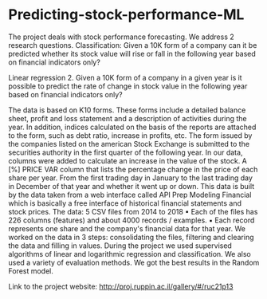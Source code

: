 # Predicting-stock-performance-ML
The project deals with stock performance forecasting.
We address 2 research questions.
Classification:
Given a 10K form of a company can it be predicted whether its stock value will rise or fall 
in the following year based on financial indicators only?

Linear regression
2. Given a 10K form of a company in a given year is it possible to predict the rate of change in stock value 
in the following year based on financial indicators only?

The data is based on K10 forms. These forms include a detailed balance sheet, profit and loss statement
and a description of activities during the year. 
In addition, indices calculated on the basis of the reports are attached to the form, such as debt ratio, increase in profits, etc.
The form issued by the companies listed on the american Stock Exchange is submitted to the securities authority in the first quarter of the following year. 
In our data, columns were added to calculate an increase in the value of the stock. A [%] PRICE VAR column that lists the percentage change in the price 
of each share per year. From the first trading day in January to the last trading day in December of that year and whether it went up or down. 
This data is built by the data taken from a web interface called API Prep Modeling Financial which is basically a free interface of historical financial statements 
and stock prices.
The data: 5 CSV files from 2014 to 2018
▪ Each of the files has 226 columns (features) and about 4000 records / examples.
▪ Each record represents one share and the company's financial data for that year.
We worked on the data in 3 steps: consolidating the files, filtering and clearing the data and filling in values.
During the project we used supervised algorithms of linear and logarithmic regression and classification. 
We also used a variety of evaluation methods. 
We got the best results in the Random Forest model.

Link to the project website: http://proj.ruppin.ac.il/gallery/#/ruc21p13

